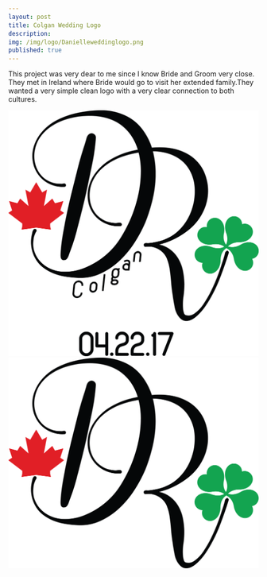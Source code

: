 ```yaml
---
layout: post
title: Colgan Wedding Logo
description: 
img: /img/logo/Danielleweddinglogo.png
published: true
---
```


This project was very dear to me since I know Bride and Groom very close. They met in Ireland where Bride would go to visit her extended family.They wanted a very simple clean logo with a very clear connection to both cultures. 

<div class="img_row">
  <img class="col two" src="/img/logo/Danielleweddinglogowithdate.png"/>
  <img class="col one" src="/img/logo/Danielleweddinglogo.png"/>
</div>

